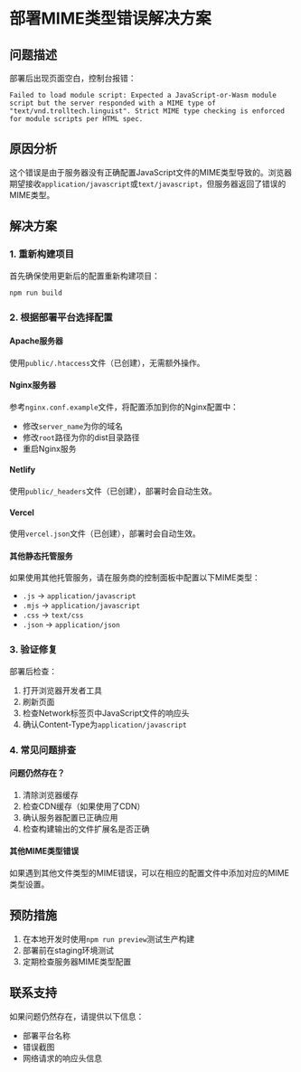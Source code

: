 # 部署MIME类型错误解决方案

## 问题描述

部署后出现页面空白，控制台报错：

```
Failed to load module script: Expected a JavaScript-or-Wasm module script but the server responded with a MIME type of "text/vnd.trolltech.linguist". Strict MIME type checking is enforced for module scripts per HTML spec.
```

## 原因分析

这个错误是由于服务器没有正确配置JavaScript文件的MIME类型导致的。浏览器期望接收`application/javascript`或`text/javascript`，但服务器返回了错误的MIME类型。

## 解决方案

### 1. 重新构建项目

首先确保使用更新后的配置重新构建项目：

```bash
npm run build
```

### 2. 根据部署平台选择配置

#### Apache服务器

使用`public/.htaccess`文件（已创建），无需额外操作。

#### Nginx服务器

参考`nginx.conf.example`文件，将配置添加到你的Nginx配置中：

- 修改`server_name`为你的域名
- 修改`root`路径为你的dist目录路径
- 重启Nginx服务

#### Netlify

使用`public/_headers`文件（已创建），部署时会自动生效。

#### Vercel

使用`vercel.json`文件（已创建），部署时会自动生效。

#### 其他静态托管服务

如果使用其他托管服务，请在服务商的控制面板中配置以下MIME类型：

- `.js` → `application/javascript`
- `.mjs` → `application/javascript`
- `.css` → `text/css`
- `.json` → `application/json`

### 3. 验证修复

部署后检查：

1. 打开浏览器开发者工具
2. 刷新页面
3. 检查Network标签页中JavaScript文件的响应头
4. 确认Content-Type为`application/javascript`

### 4. 常见问题排查

#### 问题仍然存在？

1. 清除浏览器缓存
2. 检查CDN缓存（如果使用了CDN）
3. 确认服务器配置已正确应用
4. 检查构建输出的文件扩展名是否正确

#### 其他MIME类型错误

如果遇到其他文件类型的MIME错误，可以在相应的配置文件中添加对应的MIME类型设置。

## 预防措施

1. 在本地开发时使用`npm run preview`测试生产构建
2. 部署前在staging环境测试
3. 定期检查服务器MIME类型配置

## 联系支持

如果问题仍然存在，请提供以下信息：

- 部署平台名称
- 错误截图
- 网络请求的响应头信息
